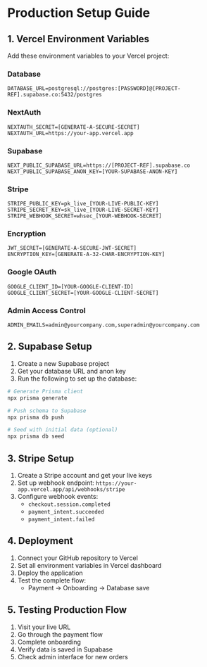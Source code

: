 # Production Setup Guide

## 1. Vercel Environment Variables

Add these environment variables to your Vercel project:

### Database
```
DATABASE_URL=postgresql://postgres:[PASSWORD]@[PROJECT-REF].supabase.co:5432/postgres
```

### NextAuth
```
NEXTAUTH_SECRET=[GENERATE-A-SECURE-SECRET]
NEXTAUTH_URL=https://your-app.vercel.app
```

### Supabase
```
NEXT_PUBLIC_SUPABASE_URL=https://[PROJECT-REF].supabase.co
NEXT_PUBLIC_SUPABASE_ANON_KEY=[YOUR-SUPABASE-ANON-KEY]
```

### Stripe
```
STRIPE_PUBLIC_KEY=pk_live_[YOUR-LIVE-PUBLIC-KEY]
STRIPE_SECRET_KEY=sk_live_[YOUR-LIVE-SECRET-KEY]
STRIPE_WEBHOOK_SECRET=whsec_[YOUR-WEBHOOK-SECRET]
```

### Encryption
```
JWT_SECRET=[GENERATE-A-SECURE-JWT-SECRET]
ENCRYPTION_KEY=[GENERATE-A-32-CHAR-ENCRYPTION-KEY]
```

### Google OAuth
```
GOOGLE_CLIENT_ID=[YOUR-GOOGLE-CLIENT-ID]
GOOGLE_CLIENT_SECRET=[YOUR-GOOGLE-CLIENT-SECRET]
```

### Admin Access Control
```
ADMIN_EMAILS=admin@yourcompany.com,superadmin@yourcompany.com
```

## 2. Supabase Setup

1. Create a new Supabase project
2. Get your database URL and anon key
3. Run the following to set up the database:

```bash
# Generate Prisma client
npx prisma generate

# Push schema to Supabase
npx prisma db push

# Seed with initial data (optional)
npx prisma db seed
```

## 3. Stripe Setup

1. Create a Stripe account and get your live keys
2. Set up webhook endpoint: `https://your-app.vercel.app/api/webhooks/stripe`
3. Configure webhook events:
   - `checkout.session.completed`
   - `payment_intent.succeeded`
   - `payment_intent.failed`

## 4. Deployment

1. Connect your GitHub repository to Vercel
2. Set all environment variables in Vercel dashboard
3. Deploy the application
4. Test the complete flow:
   - Payment → Onboarding → Database save

## 5. Testing Production Flow

1. Visit your live URL
2. Go through the payment flow
3. Complete onboarding
4. Verify data is saved in Supabase
5. Check admin interface for new orders
